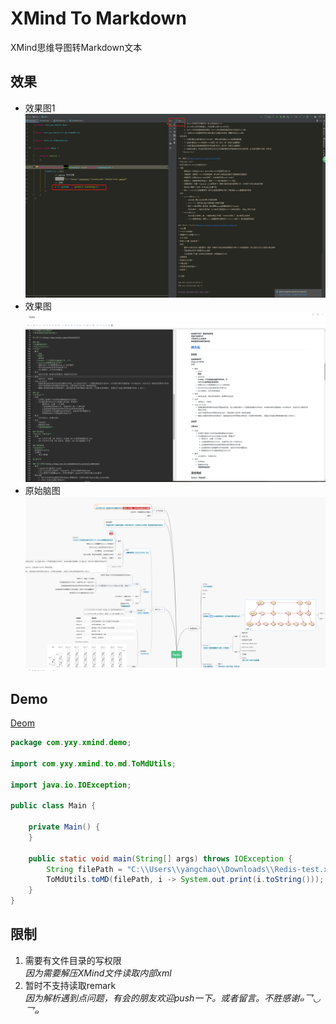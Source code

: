 # XMind To Markdown
XMind思维导图转Markdown文本
## 效果
- 效果图1
![image](src/main/resources/x1.png)
- 效果图
![image](src/main/resources/mdcode.png)
- 原始脑图
![image](src/main/resources/pos.png)
## Demo
[Deom](src/main/java/com/yxy/xmind/demo/Main.java)
```java
package com.yxy.xmind.demo;

import com.yxy.xmind.to.md.ToMdUtils;

import java.io.IOException;

public class Main {

    private Main() {
    }

    public static void main(String[] args) throws IOException {
        String filePath = "C:\\Users\\yangchao\\Downloads\\Redis-test.xmind";
        ToMdUtils.toMD(filePath, i -> System.out.print(i.toString()));
    }
}
```
## 限制
1. 需要有文件目录的写权限  
    *因为需要解压XMind文件读取内部xml*
2. 暂时不支持读取remark  
    *因为解析遇到点问题，有会的朋友欢迎push一下。或者留言。不胜感谢๑乛◡乛๑*
